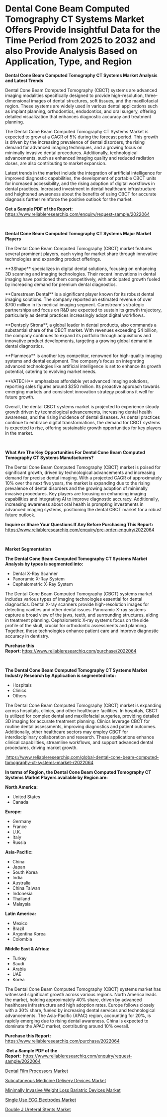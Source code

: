 <p><h1>Dental Cone Beam Computed Tomography CT Systems Market Offers Provide Insightful Data for the Time Period from 2025 to 2032 and also Provide Analysis Based on Application, Type, and Region</h1></p><p><strong>Dental Cone Beam Computed Tomography CT Systems Market Analysis and Latest Trends</strong></p>
<p><p>Dental Cone Beam Computed Tomography (CBCT) systems are advanced imaging modalities specifically designed to provide high-resolution, three-dimensional images of dental structures, soft tissues, and the maxillofacial region. These systems are widely used in various dental applications such as implant planning, orthodontics, endodontics, and oral surgery, offering detailed visualization that enhances diagnostic accuracy and treatment planning.</p><p>The Dental Cone Beam Computed Tomography CT Systems Market is expected to grow at a CAGR of 5% during the forecast period. This growth is driven by the increasing prevalence of dental disorders, the rising demand for advanced imaging techniques, and a growing focus on minimally invasive dental procedures. Additionally, technological advancements, such as enhanced imaging quality and reduced radiation doses, are also contributing to market expansion.</p><p>Latest trends in the market include the integration of artificial intelligence for improved diagnostic capabilities, the development of portable CBCT units for increased accessibility, and the rising adoption of digital workflows in dental practices. Increased investment in dental healthcare infrastructure and heightened awareness about the benefits of using CBCT for accurate diagnosis further reinforce the positive outlook for the market.</p></p>
<p><strong>Get a Sample PDF of the Report:&nbsp;</strong> <a href="https://www.reliableresearchiq.com/enquiry/request-sample/2022064?utm_campaign=1834&utm_medium=2&utm_source=Github&utm_content=ia&utm_term=29032025&utm_id=dental-cone-beam-computed-tomography-ct-systems">https://www.reliableresearchiq.com/enquiry/request-sample/2022064</a></p>
<p>&nbsp;</p>
<p><strong>Dental Cone Beam Computed Tomography CT Systems Major Market Players</strong></p>
<p><p>The Dental Cone Beam Computed Tomography (CBCT) market features several prominent players, each vying for market share through innovative technologies and expanding product offerings. </p><p>**3Shape** specializes in digital dental solutions, focusing on enhancing 3D scanning and imaging technologies. Their recent innovations in dental imaging have positioned them competitively, with anticipated growth fueled by increasing demand for premium dental diagnostics.</p><p>**Carestream Dental** is a significant player known for its robust dental imaging solutions. The company reported an estimated revenue of over $700 million in its medical imaging segment. Carestream's strategic partnerships and focus on R&D are expected to sustain its growth trajectory, particularly as dental practices increasingly adopt digital workflows.</p><p>**Dentsply Sirona**, a global leader in dental products, also commands a substantial share of the CBCT market. With revenues exceeding $4 billion, the company continues to expand its portfolio through acquisitions and innovative product developments, targeting a growing global demand in dental diagnostics.</p><p>**Planmeca** is another key competitor, renowned for high-quality imaging systems and dental equipment. The company’s focus on integrating advanced technologies like artificial intelligence is set to enhance its growth potential, catering to evolving market needs.</p><p>**VATECH** emphasizes affordable yet advanced imaging solutions, reporting sales figures around $250 million. Its proactive approach towards emerging markets and consistent innovation strategy positions it well for future growth.</p><p>Overall, the dental CBCT systems market is projected to experience steady growth driven by technological advancements, increasing dental health awareness, and the rising incidence of dental diseases. As dental practices continue to embrace digital transformations, the demand for CBCT systems is expected to rise, offering sustainable growth opportunities for key players in the market.</p></p>
<p>&nbsp;</p>
<p><strong>What Are The Key Opportunities For Dental Cone Beam Computed Tomography CT Systems Manufacturers?</strong></p>
<p><p>The Dental Cone Beam Computed Tomography (CBCT) market is poised for significant growth, driven by technological advancements and increasing demand for precise dental imaging. With a projected CAGR of approximately 10% over the next five years, the market is expanding due to the rising prevalence of dental disorders and the growing adoption of minimally invasive procedures. Key players are focusing on enhancing imaging capabilities and integrating AI to improve diagnostic accuracy. Additionally, increasing awareness about oral health is prompting investments in advanced imaging systems, positioning the dental CBCT market for a robust future outlook.</p></p>
<p><strong>Inquire or Share Your Questions If Any Before Purchasing This Report:</strong> <a href="https://www.reliableresearchiq.com/enquiry/pre-order-enquiry/2022064?utm_campaign=1834&utm_medium=2&utm_source=Github&utm_content=ia&utm_term=29032025&utm_id=dental-cone-beam-computed-tomography-ct-systems">https://www.reliableresearchiq.com/enquiry/pre-order-enquiry/2022064</a></p>
<p>&nbsp;</p>
<p><strong>Market Segmentation</strong></p>
<p><strong>The Dental Cone Beam Computed Tomography CT Systems Market Analysis by types is segmented into:</strong></p>
<p><ul><li>Dental X-Ray Scanner</li><li>Panoramic X-Ray System</li><li>Cephalometric X-Ray System</li></ul></p>
<p><p>The Dental Cone Beam Computed Tomography (CBCT) systems market includes various types of imaging technologies essential for dental diagnostics. Dental X-ray scanners provide high-resolution images for detecting cavities and other dental issues. Panoramic X-ray systems capture a broad view of the jaws, teeth, and surrounding structures, aiding in treatment planning. Cephalometric X-ray systems focus on the side profile of the skull, crucial for orthodontic assessments and planning. Together, these technologies enhance patient care and improve diagnostic accuracy in dentistry.</p></p>
<p><strong>Purchase this Report:&nbsp;</strong><a href="https://www.reliableresearchiq.com/purchase/2022064?utm_campaign=1834&utm_medium=2&utm_source=Github&utm_content=ia&utm_term=29032025&utm_id=dental-cone-beam-computed-tomography-ct-systems">https://www.reliableresearchiq.com/purchase/2022064</a></p>
<p>&nbsp;</p>
<p><strong>The Dental Cone Beam Computed Tomography CT Systems Market Industry Research by Application is segmented into:</strong></p>
<p><ul><li>Hospitals</li><li>Clinics</li><li>Others</li></ul></p>
<p><p>The Dental Cone Beam Computed Tomography (CBCT) market is expanding across hospitals, clinics, and other healthcare facilities. In hospitals, CBCT is utilized for complex dental and maxillofacial surgeries, providing detailed 3D imaging for accurate treatment planning. Clinics leverage CBCT for routine dental assessments, improving diagnostics and patient outcomes. Additionally, other healthcare sectors may employ CBCT for interdisciplinary collaboration and research. These applications enhance clinical capabilities, streamline workflows, and support advanced dental procedures, driving market growth.</p></p>
<p><a href="https://www.reliableresearchiq.com/global-dental-cone-beam-computed-tomography-ct-systems-market-r2022064?utm_campaign=1834&utm_medium=2&utm_source=Github&utm_content=ia&utm_term=29032025&utm_id=dental-cone-beam-computed-tomography-ct-systems">&nbsp;https://www.reliableresearchiq.com/global-dental-cone-beam-computed-tomography-ct-systems-market-r2022064</a></p>
<p><strong>In terms of Region, the Dental Cone Beam Computed Tomography CT Systems Market Players available by Region are:</strong></p>
<p>
    <p> <strong> North America: </strong>
        <ul>
            <li>United States</li>
            <li>Canada</li>
        </ul>
        </p> 
    <p> <strong> Europe: </strong>
        <ul>
            <li>Germany</li>
            <li>France</li>
            <li>U.K.</li>
            <li>Italy</li>
            <li>Russia</li>
        </ul>
        </p> 
    <p> <strong> Asia-Pacific: </strong>
        <ul>
            <li>China</li>
            <li>Japan</li>
            <li>South Korea</li>
            <li>India</li>
            <li>Australia</li>
            <li>China Taiwan</li>
            <li>Indonesia</li>
            <li>Thailand</li>
            <li>Malaysia</li>
        </ul>
        </p> 
    <p> <strong> Latin America: </strong>
        <ul>
            <li>Mexico</li>
            <li>Brazil</li>
            <li>Argentina Korea</li>
            <li>Colombia</li>
        </ul>
        </p> 
    <p> <strong> Middle East & Africa: </strong>
        <ul>
            <li>Turkey</li>
            <li>Saudi</li>
            <li>Arabia</li>
            <li>UAE</li>
            <li>Korea</li>
        </ul>
    </p>
    </p>
<p><p>The Dental Cone Beam Computed Tomography (CBCT) systems market has witnessed significant growth across various regions. North America leads the market, holding approximately 40% share, driven by advanced healthcare infrastructure and high adoption rates. Europe follows closely with a 30% share, fueled by increasing dental services and technological advancements. The Asia-Pacific (APAC) region, accounting for 20%, is rapidly emerging due to rising dental awareness. China is expected to dominate the APAC market, contributing around 10% overall.</p></p>
<p><strong>Purchase this Report: </strong><a href="https://www.reliableresearchiq.com/purchase/2022064?utm_campaign=1834&utm_medium=2&utm_source=Github&utm_content=ia&utm_term=29032025&utm_id=dental-cone-beam-computed-tomography-ct-systems">https://www.reliableresearchiq.com/purchase/2022064</a></p>
<p>&nbsp;<strong>Get a Sample PDF of the Report:&nbsp;&nbsp;</strong><a href="https://www.reliableresearchiq.com/enquiry/request-sample/2022064?utm_campaign=1834&utm_medium=2&utm_source=Github&utm_content=ia&utm_term=29032025&utm_id=dental-cone-beam-computed-tomography-ct-systems">https://www.reliableresearchiq.com/enquiry/request-sample/2022064</a></p>
<p><strong></strong></p>
<p><p><a href="https://github.com/tigoryemm/Market-Research-Report-List-1/blob/main/dental-film-processors-market.md?utm_campaign=1834&utm_medium=2&utm_source=Github&utm_content=ia&utm_term=29032025&utm_id=dental-cone-beam-computed-tomography-ct-systems">Dental Film Processors Market</a></p><p><a href="https://github.com/keehnkaesssi/Market-Research-Report-List-1/blob/main/subcutaneous-medicine-delivery-devices-market.md?utm_campaign=1834&utm_medium=2&utm_source=Github&utm_content=ia&utm_term=29032025&utm_id=dental-cone-beam-computed-tomography-ct-systems">Subcutaneous Medicine Delivery Devices Market</a></p><p><a href="https://github.com/viohlbrenksf/Market-Research-Report-List-1/blob/main/minimally-invasive-weight-loss-bariatric-devices-market.md?utm_campaign=1834&utm_medium=2&utm_source=Github&utm_content=ia&utm_term=29032025&utm_id=dental-cone-beam-computed-tomography-ct-systems">Minimally Invasive Weight Loss Bariatric Devices Market</a></p><p><a href="https://github.com/vasosblenksk/Market-Research-Report-List-1/blob/main/single-use-ecg-electrodes-market.md?utm_campaign=1834&utm_medium=2&utm_source=Github&utm_content=ia&utm_term=29032025&utm_id=dental-cone-beam-computed-tomography-ct-systems">Single Use ECG Electrodes Market</a></p><p><a href="https://github.com/landtmman/Market-Research-Report-List-1/blob/main/double-j-ureteral-stents-market.md?utm_campaign=1834&utm_medium=2&utm_source=Github&utm_content=ia&utm_term=29032025&utm_id=dental-cone-beam-computed-tomography-ct-systems">Double J Ureteral Stents Market</a></p></p>